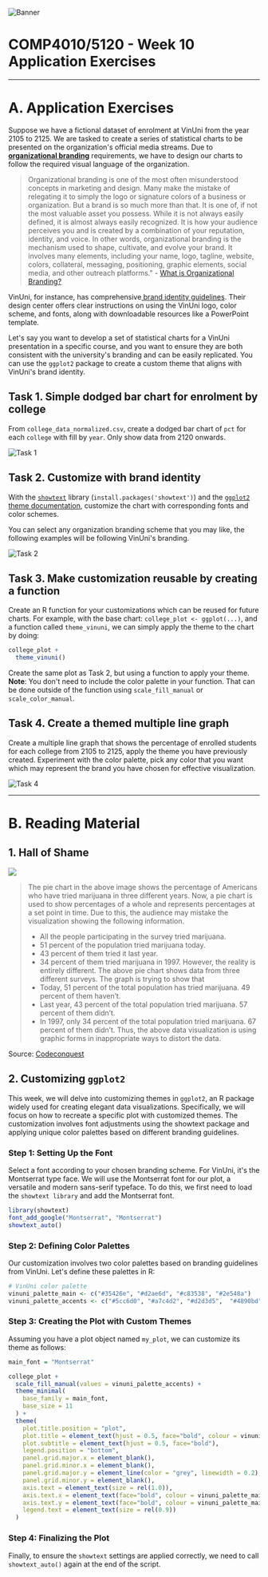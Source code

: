 ![Banner](img/banner.png)
# COMP4010/5120 - Week 10 Application Exercises
---

# A. Application Exercises
Suppose we have a fictional dataset of enrolment at VinUni from the year 2105 to 2125. We are tasked to create a series of statistical charts to be presented on the organization's official media streams. Due to [**organizational branding**](https://www.paradigmmarketinganddesign.com/what-is-organizational-branding/) requirements, we have to design our charts to follow the required visual language of the organization.

> Organizational branding is one of the most often misunderstood concepts in marketing and design. Many make the mistake of relegating it to simply the logo or signature colors of a business or organization. But a brand is so much more than that. It is one of, if not the most valuable asset you possess. While it is not always easily defined, it is almost always easily recognized. It is how your audience perceives you and is created by a combination of your reputation, identity, and voice. In other words, organizational branding is the mechanism used to shape, cultivate, and evolve your brand. It involves many elements, including your name, logo, tagline, website, colors, collateral, messaging, positioning, graphic elements, social media, and other outreach platforms." - [What is Organizational Branding?](https://www.paradigmmarketinganddesign.com/what-is-organizational-branding/)

VinUni, for instance, has comprehensive[ brand identity guidelines](https://policy.vinuni.edu.vn/all-policies/brand-identity-manual/). Their design center offers clear instructions on using the VinUni logo, color scheme, and fonts, along with downloadable resources like a PowerPoint template.

Let's say you want to develop a set of statistical charts for a VinUni presentation in a specific course, and you want to ensure they are both consistent with the university's branding and can be easily replicated. You can use the `ggplot2` package to create a custom theme that aligns with VinUni's brand identity.

## Task 1. Simple dodged bar chart for enrolment by college

From `college_data_normalized.csv`, create a dodged bar chart of `pct` for each `college` with fill by `year`. Only show data from 2120 onwards.

![Task 1](img/ae1.png)

## Task 2. Customize with brand identity

With the [`showtext`](https://cran.rstudio.com/web/packages/showtext/vignettes/introduction.html) library (`install.packages('showtext')`) and the [`ggplot2` theme documentation](https://ggplot2.tidyverse.org/reference/theme.html), customize the chart with corresponding fonts and color schemes.

You can select any organization branding scheme that you may like, the following examples will be following VinUni's branding.

![Task 2](img/ae2.png)

## Task 3. Make customization reusable by creating a function

Create an R function for your customizations which can be reused for future charts. For example, with the base chart:
`college_plot <- ggplot(...)`, and a function called `theme_vinuni`, we can simply apply the theme to the chart by doing:

```R
college_plot + 
  theme_vinuni()
```

Create the same plot as Task 2, but using a function to apply your theme. **Note**: You don't need to include the color palette in your function. That can be done outside of the function using `scale_fill_manual` or `scale_color_manual`.

## Task 4. Create a themed multiple line graph

Create a multiple line graph that shows the percentage of enrolled students for each college from 2105 to 2125, apply the theme you have previously created. Experiment with the color palette, pick any color that you want which may represent the brand you have chosen for effective visualization.

![Task 4](img/ae4.png)


---

# B. Reading Material

## 1. Hall of Shame

![](img/shame.jpg)

>The pie chart in the above image shows the percentage of Americans who have tried marijuana in three different years. Now, a pie chart is used to show percentages of a whole and represents percentages at a set point in time. Due to this, the audience may mistake the visualization showing the following information. 
> - All the people participating in the survey tried marijuana. 
> - 51 percent of the population tried marijuana today.
> - 43 percent of them tried it last year.
> - 34 percent of them tried marijuana in 1997. 
> However, the reality is entirely different. The above pie chart shows data from three different surveys. The graph is trying to show that 
> - Today, 51 percent of the total population has tried marijuana. 49 percent of them haven’t.
> - Last year, 43 percent of the total population tried marijuana. 57 percent of them didn’t.
> - In 1997, only 34 percent of the total population tried marijuana. 67 percent of them didn’t.
> Thus, the above data visualization is using graphic forms in inappropriate ways to distort the data.

Source: [Codeconquest](https://www.codeconquest.com/blog/12-bad-data-visualization-examples-explained/)

## 2. Customizing `ggplot2`

This week, we will delve into customizing themes in `ggplot2`, an R package widely used for creating elegant data visualizations. Specifically, we will focus on how to recreate a specific plot with customized themes. The customization involves font adjustments using the showtext package and applying unique color palettes based on different branding guidelines.

### Step 1: Setting Up the Font

Select a font according to your chosen branding scheme. For VinUni, it's the Montserrat type face. We will use the Montserrat font for our plot, a versatile and modern sans-serif typeface. To do this, we first need to load the `showtext library` and add the Montserrat font.

```R
library(showtext)
font_add_google("Montserrat", "Montserrat")
showtext_auto() 
```

### Step 2: Defining Color Palettes

Our customization involves two color palettes based on branding guidelines from VinUni. Let's define these palettes in R:

```R
# VinUni color palette
vinuni_palette_main <- c("#35426e", "#d2ae6d", "#c83538", "#2e548a")
vinuni_palette_accents <- c("#5cc6d0", "#a7c4d2", "#d2d3d5",  "#4890bd", "#0087c3", "#d2ae6d")
```

### Step 3: Creating the Plot with Custom Themes

Assuming you have a plot object named `my_plot`, we can customize its theme as follows:

```R
main_font = "Montserrat"

college_plot +
  scale_fill_manual(values = vinuni_palette_accents) +
  theme_minimal(
    base_family = main_font,
    base_size = 11
  ) +
  theme(
    plot.title.position = "plot",
    plot.title = element_text(hjust = 0.5, face="bold", colour = vinuni_palette_main[3]),
    plot.subtitle = element_text(hjust = 0.5, face="bold"),
    legend.position = "bottom",
    panel.grid.major.x = element_blank(),
    panel.grid.minor.x = element_blank(),
    panel.grid.major.y = element_line(color = "grey", linewidth = 0.2),
    panel.grid.minor.y = element_blank(),
    axis.text = element_text(size = rel(1.0)),
    axis.text.x = element_text(face="bold", colour = vinuni_palette_main[1]), 
    axis.text.y = element_text(face="bold", colour = vinuni_palette_main[1]), 
    legend.text = element_text(size = rel(0.9))
  )
```

### Step 4: Finalizing the Plot

Finally, to ensure the `showtext` settings are applied correctly, we need to call `showtext_auto()` again at the end of the script.
